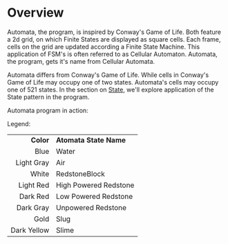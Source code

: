# Overview

Automata, the program, is inspired by Conway's Game of Life. Both feature a 2d grid, on which Finite States are displayed as square cells. Each frame, cells on the grid are updated according a Finite State Machine. This application of FSM's is often referred to as Cellular Automaton. Automata, the program, gets it's name from Cellular Automata.

Automata differs from Conway's Game of Life. While cells in Conway's Game of Life may occupy one of two states. Automata's cells may occupy one of 521 states. In the section on [State](./State.html), we'll explore application of the State pattern in the program.

Automata program in action:

<script src='https://asciinema.org/a/xlJ1V1STsW7k3VMDQwX0zj10C.js' id='asciicast-xlJ1V1STsW7k3VMDQwX0zj10C' async data-size="medium" data-theme="tango"></script>

Legend:

|             |                        |
| -:          | :-                     |
| **Color**   | **Atomata State Name** |
| Blue        | Water                  |
| Light Gray  | Air                    |
| White       | RedstoneBlock          |
| Light Red   | High Powered Redstone  |
| Dark Red    | Low Powered Redstone   |
| Dark Gray   | Unpowered Redstone     |
| Gold        | Slug                   |
| Dark Yellow | Slime                  |

